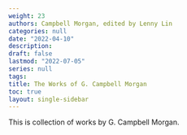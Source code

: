 ```yaml
---
weight: 23
authors: Campbell Morgan, edited by Lenny Lin
categories: null
date: "2022-04-10"
description: 
draft: false
lastmod: "2022-07-05"
series: null
tags:
title: The Works of G. Campbell Morgan
toc: true
layout: single-sidebar
---
```



This is collection of works by G. Campbell Morgan.


